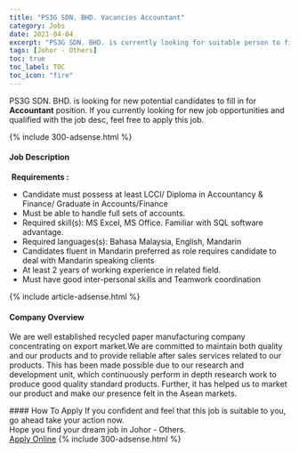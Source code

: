 ```yaml
---
title: "PS3G SDN. BHD. Vacancies Accountant" 
category: Jobs 
date: 2021-04-04 
excerpt: "PS3G SDN. BHD. is currently looking for suitable person to fill in the Accountant which based in Johor - Others" 
tags: [Johor - Others] 
toc: true 
toc_label: TOC 
toc_icon: "fire" 
--- 
```


<p>PS3G SDN. BHD. is looking for new potential candidates to fill in for <b>Accountant</b> position. If you currently looking for new job opportunities and qualified with the job desc, feel free to apply this job.
</p>{% include 300-adsense.html %} 
<div><div><h4>Job Description</h4></div><div><div><span><div><p>&#160;<strong>Requirements :</strong></p><ul><li>Candidate must possess at least LCCI/ Diploma in Accountancy &amp; Finance/ Graduate in Accounts/Finance</li><li>Must be able to handle full sets of accounts.</li><li>Required skill(s): MS Excel, MS Office. Familiar with SQL software advantage.</li><li>Required languages(s): Bahasa Malaysia, English, Mandarin</li><li>Candidates fluent in Mandarin preferred as role requires candidate to deal with Mandarin speaking clients</li><li>At least 2 years of working experience in related field.</li><li>Must have good inter-personal skills and Teamwork coordination</li></ul></div></span></div></div></div> 
{% include article-adsense.html %} 
<div><div><h4>Company Overview</h4></div><div><div><span><div><p>We are well established recycled paper manufacturing company concentrating on export market.We are committed to maintain both quality and our products and to provide reliable after sales services related to our products. This has been made possible due to our research and development unit, which continuously perform in depth research work to produce good quality standard products. Further, it&#160;has helped us to market our product and make our presence felt in the Asean markets.&#160;</p></div></span></div></div></div> 
#### How To Apply 
If you confident and feel that this job is suitable to you, go ahead take your action now. <br/> 
Hope you find your dream job in Johor - Others. <br/> 
<a href="https://www.jobstreet.com.my/en/job/accountant-4511298?jobId=jobstreet-my-job-4511298&" class="btn btn--info" target="_blank" rel="nofollow noopenner">Apply Online</a> 
{% include 300-adsense.html %} 